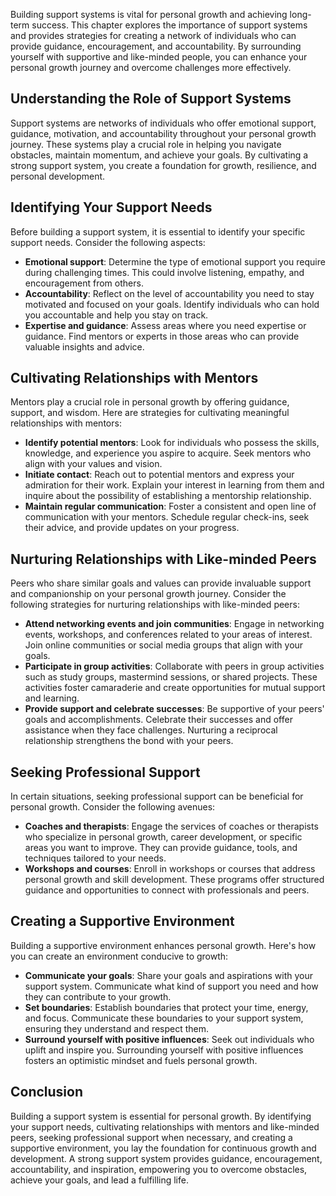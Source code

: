 
Building support systems is vital for personal growth and achieving long-term success. This chapter explores the importance of support systems and provides strategies for creating a network of individuals who can provide guidance, encouragement, and accountability. By surrounding yourself with supportive and like-minded people, you can enhance your personal growth journey and overcome challenges more effectively.

## Understanding the Role of Support Systems

Support systems are networks of individuals who offer emotional support, guidance, motivation, and accountability throughout your personal growth journey. These systems play a crucial role in helping you navigate obstacles, maintain momentum, and achieve your goals. By cultivating a strong support system, you create a foundation for growth, resilience, and personal development.

## Identifying Your Support Needs

Before building a support system, it is essential to identify your specific support needs. Consider the following aspects:

- **Emotional support**: Determine the type of emotional support you require during challenging times. This could involve listening, empathy, and encouragement from others.
- **Accountability**: Reflect on the level of accountability you need to stay motivated and focused on your goals. Identify individuals who can hold you accountable and help you stay on track.
- **Expertise and guidance**: Assess areas where you need expertise or guidance. Find mentors or experts in those areas who can provide valuable insights and advice.

## Cultivating Relationships with Mentors

Mentors play a crucial role in personal growth by offering guidance, support, and wisdom. Here are strategies for cultivating meaningful relationships with mentors:

- **Identify potential mentors**: Look for individuals who possess the skills, knowledge, and experience you aspire to acquire. Seek mentors who align with your values and vision.
- **Initiate contact**: Reach out to potential mentors and express your admiration for their work. Explain your interest in learning from them and inquire about the possibility of establishing a mentorship relationship.
- **Maintain regular communication**: Foster a consistent and open line of communication with your mentors. Schedule regular check-ins, seek their advice, and provide updates on your progress.

## Nurturing Relationships with Like-minded Peers

Peers who share similar goals and values can provide invaluable support and companionship on your personal growth journey. Consider the following strategies for nurturing relationships with like-minded peers:

- **Attend networking events and join communities**: Engage in networking events, workshops, and conferences related to your areas of interest. Join online communities or social media groups that align with your goals.
- **Participate in group activities**: Collaborate with peers in group activities such as study groups, mastermind sessions, or shared projects. These activities foster camaraderie and create opportunities for mutual support and learning.
- **Provide support and celebrate successes**: Be supportive of your peers' goals and accomplishments. Celebrate their successes and offer assistance when they face challenges. Nurturing a reciprocal relationship strengthens the bond with your peers.

## Seeking Professional Support

In certain situations, seeking professional support can be beneficial for personal growth. Consider the following avenues:

- **Coaches and therapists**: Engage the services of coaches or therapists who specialize in personal growth, career development, or specific areas you want to improve. They can provide guidance, tools, and techniques tailored to your needs.
- **Workshops and courses**: Enroll in workshops or courses that address personal growth and skill development. These programs offer structured guidance and opportunities to connect with professionals and peers.

## Creating a Supportive Environment

Building a supportive environment enhances personal growth. Here's how you can create an environment conducive to growth:

- **Communicate your goals**: Share your goals and aspirations with your support system. Communicate what kind of support you need and how they can contribute to your growth.
- **Set boundaries**: Establish boundaries that protect your time, energy, and focus. Communicate these boundaries to your support system, ensuring they understand and respect them.
- **Surround yourself with positive influences**: Seek out individuals who uplift and inspire you. Surrounding yourself with positive influences fosters an optimistic mindset and fuels personal growth.

## Conclusion

Building a support system is essential for personal growth. By identifying your support needs, cultivating relationships with mentors and like-minded peers, seeking professional support when necessary, and creating a supportive environment, you lay the foundation for continuous growth and development. A strong support system provides guidance, encouragement, accountability, and inspiration, empowering you to overcome obstacles, achieve your goals, and lead a fulfilling life.
